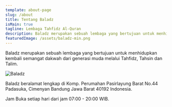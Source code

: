 ```yaml
---
template: about-page
slug: /about
title: Tentang Baladz
isMain: true
tagline: Lembaga Tahfidz Al-Quran
description: Baladz merupakan sebuah lembaga yang bertujuan untuk menhidupkan kembali semangat dakwah dari generasi muda melalui Tahfidz, Tahsin dan Talim.
featuredImage: /assets/baladz-min.png
---
```


Baladz merupakan sebuah lembaga yang bertujuan untuk menhidupkan kembali semangat dakwah dari generasi muda melalui Tahfidz, Tahsin dan Talim.

![Baladz](/assets/baladz-min.png "Baladz")

Baladz beralamat lengkap di Komp. Perumahan Pasirlayung Barat No.44 Padasuka, Cimenyan Bandung Jawa Barat 40192 Indonesia.

Jam Buka setiap hari dari jam 07:00 - 20:00 WIB.
